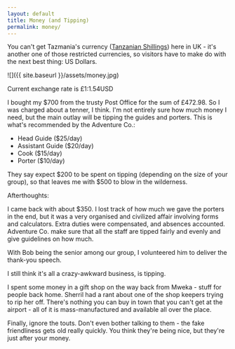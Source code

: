 ```yaml
---
layout: default
title: Money (and Tipping)
permalink: money/
---
```


You can't get Tazmania's currency ([Tanzanian Shillings](http://en.wikipedia.org/wiki/Tanzanian_shilling)) here in UK - it's another one of those restricted currencies, so visitors have to make do with the next best thing: US Dollars.

![]({{ site.baseurl }}/assets/money.jpg)

Current exchange rate is £1:1.54USD

I bought my $700 from the trusty Post Office for the sum of £472.98. So I was charged about a tenner, I think. I'm not entirely sure how much money I need, but the main outlay will be tipping the guides and porters. This is what's recommended by the Adventure Co.:

* Head Guide ($25/day)
* Assistant Guide ($20/day)
* Cook ($15/day)
* Porter ($10/day)

They say expect $200 to be spent on tipping (depending on the size of your group), so that leaves me with $500 to blow in the wilderness.

Afterthoughts:

I came back with about $350. I lost track of how much we gave the porters in the end, but it was a very organised and civilized affair involving forms and calculators. Extra duties were compensated, and absences accounted. Adventure Co. make sure that all the staff are tipped fairly and evenly and give guidelines on how much.

With Bob being the senior among our group, I volunteered him to deliver the thank-you speech.

I still think it's all a crazy-awkward business, is tipping.

I spent some money in a gift shop on the way back from Mweka - stuff for people back home. Sherril had a rant about one of the shop keepers trying to rip her off. There's nothing you can buy in town that you can't get at the airport - all of it is mass-manufactured and available all over the place.

Finally, ignore the touts. Don't even bother talking to them - the fake friendliness gets old really quickly. You think they're being nice, but they're just after your money.